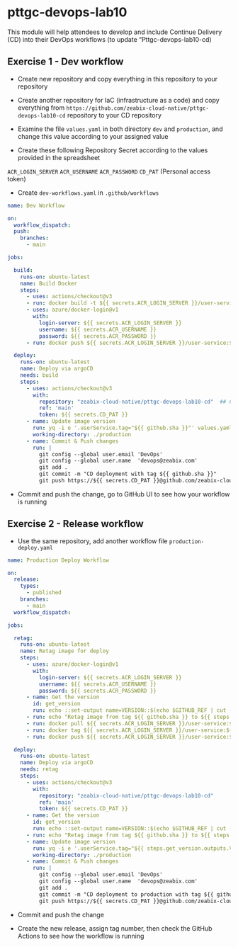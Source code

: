 # pttgc-devops-lab10
This module will help attendees to develop and include Continue Delivery (CD) into their DevOps workflows (to update “Pttgc-devops-lab10-cd)

## Exercise 1 - Dev workflow

- Create new repository and copy everything in this repository to your repository
- Create another repository for IaC (infrastructure as a code) and copy everything from `https://github.com/zeabix-cloud-native/pttgc-devops-lab10-cd` repository to your CD repository

- Examine the file `values.yaml` in both directory `dev` and `production`, and change this value according to your assigned value
- Create these following Repository Secret according to the values provided in the spreadsheet

`ACR_LOGIN_SERVER`
`ACR_USERNAME`
`ACR_PASSWORD`
`CD_PAT` (Personal access token)

- Create `dev-workflows.yaml` in `.github/workflows`
```yaml
name: Dev Workflow

on:
  workflow_dispatch:
  push:
    branches:
      - main

jobs:

  build:
    runs-on: ubuntu-latest
    name: Build Docker 
    steps:
      - uses: actions/checkout@v3
      - run: docker build -t ${{ secrets.ACR_LOGIN_SERVER }}/user-service:${{ github.sha }} .
      - uses: azure/docker-login@v1
        with:
          login-server: ${{ secrets.ACR_LOGIN_SERVER }}
          username: ${{ secrets.ACR_USERNAME }}
          password: ${{ secrets.ACR_PASSWORD }}
      - run: docker push ${{ secrets.ACR_LOGIN_SERVER }}/user-service:${{ github.sha }}

  deploy:
    runs-on: ubuntu-latest
    name: Deploy via argoCD
    needs: build
    steps:
      - uses: actions/checkout@v3
        with:
          repository: "zeabix-cloud-native/pttgc-devops-lab10-cd"  ## Change this to your CD repository
          ref: 'main'
          token: ${{ secrets.CD_PAT }}
      - name: Update image version
        run: yq -i e '.userService.tag="${{ github.sha }}"' values.yaml
        working-directory: ./production
      - name: Commit & Push changes
        run: |
          git config --global user.email 'DevOps'
          git config --global user.name  'devops@zeabix.com'
          git add .
          git commit -m "CD deployment with tag ${{ github.sha }}"
          git push https://${{ secrets.CD_PAT }}@github.com/zeabix-cloud-native/pttgc-devops-lab10-cd.git

```

- Commit and push the change, go to GitHub UI to see how your workflow is running

## Exercise 2 - Release workflow

- Use the same repository, add another workflow file `production-deploy.yaml`
```yaml
name: Production Deploy Workflow

on:
  release:
    types:
      - published
    branches:
      - main
  workflow_dispatch:

jobs:

  retag:
    runs-on: ubuntu-latest
    name: Retag image for deploy
    steps:
      - uses: azure/docker-login@v1
        with:
          login-server: ${{ secrets.ACR_LOGIN_SERVER }}
          username: ${{ secrets.ACR_USERNAME }}
          password: ${{ secrets.ACR_PASSWORD }}
      - name: Get the version
        id: get_version
        run: echo ::set-output name=VERSION::$(echo $GITHUB_REF | cut -d / -f 3)
      - run: echo "Retag image from tag ${{ github.sha }} to ${{ steps.get_version.outputs.VERSION }}"
      - run: docker pull ${{ secrets.ACR_LOGIN_SERVER }}/user-service:${{ github.sha }}
      - run: docker tag ${{ secrets.ACR_LOGIN_SERVER }}/user-service:${{ github.sha }} ${{ secrets.ACR_LOGIN_SERVER }}/user-service:${{ steps.get_version.outputs.VERSION }}
      - run: docker push ${{ secrets.ACR_LOGIN_SERVER }}/user-service:${{ steps.get_version.outputs.VERSION }}

  deploy:
    runs-on: ubuntu-latest
    name: Deploy via argoCD
    needs: retag
    steps:
      - uses: actions/checkout@v3
        with:
          repository: "zeabix-cloud-native/pttgc-devops-lab10-cd"
          ref: 'main'
          token: ${{ secrets.CD_PAT }}
      - name: Get the version
        id: get_version
        run: echo ::set-output name=VERSION::$(echo $GITHUB_REF | cut -d / -f 3)
      - run: echo "Retag image from tag ${{ github.sha }} to ${{ steps.get_version.outputs.VERSION }}"
      - name: Update image version
        run: yq -i e '.userService.tag="${{ steps.get_version.outputs.VERSION }}"' values.yaml
        working-directory: ./production
      - name: Commit & Push changes
        run: |
          git config --global user.email 'DevOps'
          git config --global user.name  'devops@zeabix.com'
          git add .
          git commit -m "CD deployment to production with tag ${{ github.ref }}"
          git push https://${{ secrets.CD_PAT }}@github.com/zeabix-cloud-native/pttgc-devops-lab10-cd.git

```

- Commit and push the change

- Create the new release, assign tag number, then check the GitHub Actions to see how the workflow is running

##
